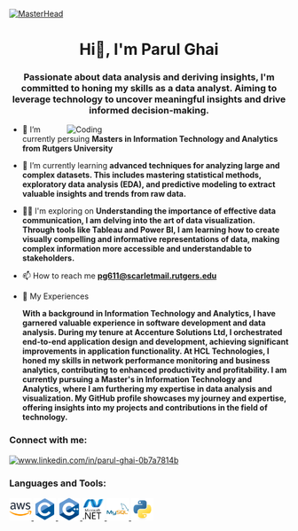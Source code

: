 [![MasterHead](https://i.pinimg.com/originals/fc/71/63/fc71635c7f1b09ed30413f59bb749582.gif)](https://rishavchanda.io)
<h1 align="center">Hi👋, I'm Parul Ghai</h1>
<h3 align="center">Passionate about data analysis and deriving insights, I'm committed to honing my skills as a data analyst. Aiming to leverage technology to uncover meaningful insights and drive informed decision-making.</h3>

<img align="right" alt="Coding" width="400" src="https://imarticus.org/blog/wp-content/uploads/2020/11/hyu.gif">

- 🔭 I’m currently persuing **Masters in Information Technology and Analytics from Rutgers University**

  

- 🌱 I’m currently learning **advanced techniques for analyzing large and complex datasets. This includes mastering statistical methods, exploratory data analysis (EDA), and predictive modeling to extract valuable insights and trends from raw data.**
  

- 👨‍💻 I'm exploring on **Understanding the importance of effective data communication, I am delving into the art of data visualization. Through tools like Tableau and Power BI, I am learning how to create visually compelling and informative representations of data, making complex information more accessible and understandable to stakeholders.**

  

- 📫 How to reach me **pg611@scarletmail.rutgers.edu**

- 📄 My Experiences

  **With a background in Information Technology and Analytics, I have garnered valuable experience in software development and data analysis. During my tenure at Accenture Solutions Ltd, I orchestrated end-to-end application design and development, achieving significant improvements in application functionality. At HCL Technologies, I honed my skills in network performance monitoring and business analytics, contributing to enhanced productivity and profitability. I am currently pursuing a Master's in Information Technology and Analytics, where I am furthering my expertise in data analysis and visualization. My GitHub profile showcases my journey and expertise, offering insights into my projects and contributions in the field of technology.**

<h3 align="left">Connect with me:</h3>
<p align="left">
<a href="https://linkedin.com/in/www.linkedin.com/in/parul-ghai-0b7a7814b" target="blank"><img align="center" src="https://raw.githubusercontent.com/rahuldkjain/github-profile-readme-generator/master/src/images/icons/Social/linked-in-alt.svg" alt="www.linkedin.com/in/parul-ghai-0b7a7814b" height="30" width="40" /></a>
</p>

<h3 align="left">Languages and Tools:</h3>
<p align="left"> <a href="https://aws.amazon.com" target="_blank" rel="noreferrer"> <img src="https://raw.githubusercontent.com/devicons/devicon/master/icons/amazonwebservices/amazonwebservices-original-wordmark.svg" alt="aws" width="40" height="40"/> </a> <a href="https://www.cprogramming.com/" target="_blank" rel="noreferrer"> <img src="https://raw.githubusercontent.com/devicons/devicon/master/icons/c/c-original.svg" alt="c" width="40" height="40"/> </a> <a href="https://www.w3schools.com/cpp/" target="_blank" rel="noreferrer"> <img src="https://raw.githubusercontent.com/devicons/devicon/master/icons/cplusplus/cplusplus-original.svg" alt="cplusplus" width="40" height="40"/> </a> <a href="https://dotnet.microsoft.com/" target="_blank" rel="noreferrer"> <img src="https://raw.githubusercontent.com/devicons/devicon/master/icons/dot-net/dot-net-original-wordmark.svg" alt="dotnet" width="40" height="40"/> </a> <a href="https://www.mysql.com/" target="_blank" rel="noreferrer"> <img src="https://raw.githubusercontent.com/devicons/devicon/master/icons/mysql/mysql-original-wordmark.svg" alt="mysql" width="40" height="40"/> </a> <a href="https://www.python.org" target="_blank" rel="noreferrer"> <img src="https://raw.githubusercontent.com/devicons/devicon/master/icons/python/python-original.svg" alt="python" width="40" height="40"/> </a> </p>
